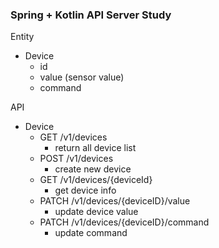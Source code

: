 ### Spring + Kotlin API Server Study

Entity
- Device
  - id
  - value (sensor value)
  - command

API
- Device
  - GET /v1/devices
    - return all device list
  - POST /v1/devices
    - create new device
  - GET /v1/devices/{deviceId}
    - get device info
  - PATCH /v1/devices/{deviceID}/value
    - update device value
  - PATCH /v1/devices/{deviceID}/command
    - update command
  
